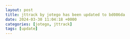 ```yaml
---
layout: post
title: jttrack by jotego has been updated to bd086da
date: 2024-03-30 11:04:18 +0000
categories: [jotego, jttrack]
tags: [update]
---
```


